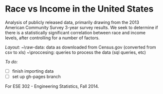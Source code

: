 Race vs Income in the United States
=====

Analysis of publicly released data, primarily drawing from the 2013 American Community Survey 3-year survey results. We seek to determine if there is a statistically significant correlation between race and income levels, after controlling for a number of factors.

*Layout:*
~\raw-data: data as downloaded from Census.gov (converted from csv to xls)
~\proccesing: queries to process the data (sql queries, etc)

*To do:*
- [ ] finish importing data
- [ ] set up gh-pages branch

For ESE 302 - Engineering Statistics, Fall 2014.
